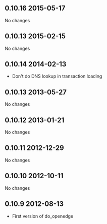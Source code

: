 ## 0.10.16 2015-05-17

No changes

## 0.10.13 2015-02-15

No changes

## 0.10.14 2014-02-13

* Don't do DNS lookup in transaction loading

## 0.10.13 2013-05-27

No changes

## 0.10.12 2013-01-21

No changes

## 0.10.11 2012-12-29

No changes

## 0.10.10 2012-10-11

No changes

## 0.10.9 2012-08-13

* First version of do\_openedge
